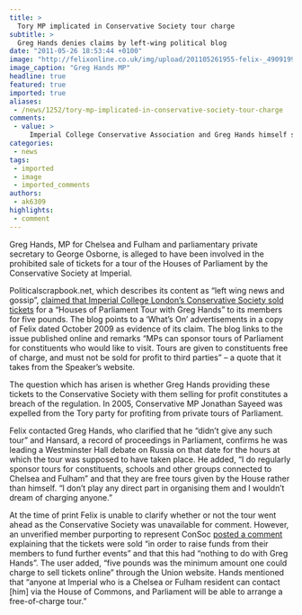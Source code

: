 ```yaml
---
title: >
  Tory MP implicated in Conservative Society tour charge
subtitle: >
  Greg Hands denies claims by left-wing political blog
date: "2011-05-26 18:53:44 +0100"
image: "http://felixonline.co.uk/img/upload/201105261955-felix-_49091996_-25.jpeg"
image_caption: "Greg Hands MP"
headline: true
featured: true
imported: true
aliases:
 - /news/1252/tory-mp-implicated-in-conservative-society-tour-charge
comments:
 - value: >
     Imperial College Conservative Association and Greg Hands himself seem to accept that he sponsored the tour. These tickets were then sold for the profit of the Association. This is against the rules. Whether Hands gave the tour personally or not is irrelevant.,That's way more clever than I was exetpcnig. Thanks!
categories:
 - news
tags:
 - imported
 - image
 - imported_comments
authors:
 - ak6309
highlights:
 - comment
---
```


Greg Hands, MP for Chelsea and Fulham and parliamentary private secretary to George Osborne, is alleged to have been involved in the prohibited sale of tickets for a tour of the Houses of Parliament by the Conservative Society at Imperial.

Politicalscrapbook.net, which describes its content as “left wing news and gossip”, [claimed that Imperial College London’s Conservative Society sold tickets](http://politicalscrapbook.net/2011/05/greg-hands-tour-rule-breach/) for a “Houses of Parliament Tour with Greg Hands” to its members for five pounds. The blog points to a ‘What’s On’ advertisements in a copy of Felix dated October 2009 as evidence of its claim. The blog links to the issue published online and remarks “MPs can sponsor tours of Parliament for constituents who would like to visit. Tours are given to constituents free of charge, and must not be sold for profit to third parties” – a quote that it takes from the Speaker’s website.

The question which has arisen is whether Greg Hands providing these tickets to the Conservative Society with them selling for profit constitutes a breach of the regulation. In 2005, Conservative MP Jonathan Sayeed was expelled from the Tory party for profiting from private tours of Parliament.

Felix contacted Greg Hands, who clarified that he “didn’t give any such tour” and Hansard, a record of proceedings in Parliament, confirms he was leading a Westminster Hall debate on Russia on that date for the hours at which the tour was supposed to have taken place. He added, “I do regularly sponsor tours for constituents, schools and other groups connected to Chelsea and Fulham” and that they are free tours given by the House rather than himself. “I don’t play any direct part in organising them and I wouldn’t dream of charging anyone.”

At the time of print Felix is unable to clarify whether or not the tour went ahead as the Conservative Society was unavailable for comment. However, an unverified member purporting to represent ConSoc [posted a comment](http://politicalscrapbook.net/2011/05/greg-hands-tour-rule-breach/#comment-27484) explaining that the tickets were sold “in order to raise funds from their members to fund further events” and that this had “nothing to do with Greg Hands”. The user added, “five pounds was the minimum amount one could charge to sell tickets online” through the Union website. Hands mentioned that “anyone at Imperial who is a Chelsea or Fulham resident can contact [him] via the House of Commons, and Parliament will be able to arrange a free-of-charge tour.”
